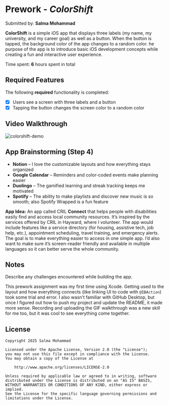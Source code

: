 # Prework - *ColorShift*

Submitted by: **Salma Mohammad**

**ColorShift** is a simple iOS app that displays three labels (my name, my university, and my career goal) as well as a button. When the button is tapped, the background color of the app changes to a random color. he purpose of the app is to introduce basic iOS development concepts while creating a fun and interactive user experience. 

Time spent: **6** hours spent in total

## Required Features

The following **required** functionality is completed:

- [x] Users see a screen with three labels and a button
- [x] Tapping the button changes the screen color to a random color
 
## Video Walkthrough

![colorshift-demo](https://github.com/user-attachments/assets/7e0a79f6-12b5-4b3f-831e-233b9d6ceae2)


## App Brainstorming (Step 4)

- **Notion** – I love the customizable layouts and how everything stays organized
- **Google Calendar** – Reminders and color-coded events make planning easier
- **Duolingo** – The gamified learning and streak tracking keeps me motivated
- **Spotify** – The ability to make playlists and discover new music is so smooth; also Spotify Wrapped is a fun feature

**App Idea:**
An app called CRIL **Connect** that helps people with disabilities easily find and access local community resources. It’s inspired by the services offered by CRIL in Hayward, where I volunteer. The app would include features like a service directory (for housing, assistive tech, job help, etc.), appointment scheduling, travel training, and emergency alerts. The goal is to make everything easier to access in one simple app. I’d also want to make sure it’s screen-reader friendly and available in multiple languages so it can better serve the whole community.


## Notes

Describe any challenges encountered while building the app.

This prework assignment was my first time using Xcode. Getting used to the layout and how everything connects (like linking UI to code with `@IBAction`) took some trial and error. I also wasn’t familiar with GitHub Desktop, but once I figured out how to push my project and update the README, it made more sense. Recording and uploading the GIF walkthrough was a new skill for me too, but it was cool to see everything come together.

## License

    Copyright 2025 Salma Mohammad

    Licensed under the Apache License, Version 2.0 (the "License");
    you may not use this file except in compliance with the License.
    You may obtain a copy of the License at

        http://www.apache.org/licenses/LICENSE-2.0

    Unless required by applicable law or agreed to in writing, software
    distributed under the License is distributed on an "AS IS" BASIS,
    WITHOUT WARRANTIES OR CONDITIONS OF ANY KIND, either express or implied.
    See the License for the specific language governing permissions and
    limitations under the License.
